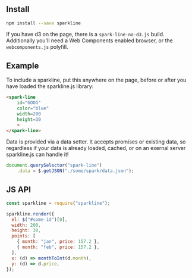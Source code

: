 # <spark-line>

## Install

```sh
npm install --save sparkline
```

If you have d3 on the page, there is a `spark-line-no-d3.js` build. Additionally you'll need a Web Components enabled browser, or the `webcomponents.js` polyfill.

## Example

To include a sparkline, put this anywhere on the page, before or after you have loaded the sparkline.js library:

```html
<spark-line
	id="GOOG"
	color="blue"
	width=200
	height=30
	>
</spark-line>
```

Data is provided via a data setter. It accepts promises or existing data, so regardless if your data is already loaded, cached, or on an exernal server sparkline.js can handle it!

```js
document.querySelector("spark-line")
	.data = $.getJSON("./some/spark/data.json");
```

## JS API

```javascript
const sparkline = require("sparkline");

sparkline.render({
  el: $("#some-id")[0],
  width: 200,
  height: 30,
  points: [
    { month: "jan", price: 157.2 },
    { month: "feb", price: 157.2 },
  ],
  x: (d) => monthToInt(d.month),
  y: (d) => d.price,
});
```
